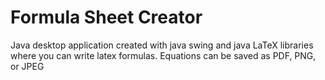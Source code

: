 # Formula Sheet Creator

Java desktop application created with java swing and java LaTeX libraries where you can write latex formulas. Equations can be saved as PDF, PNG, or JPEG
